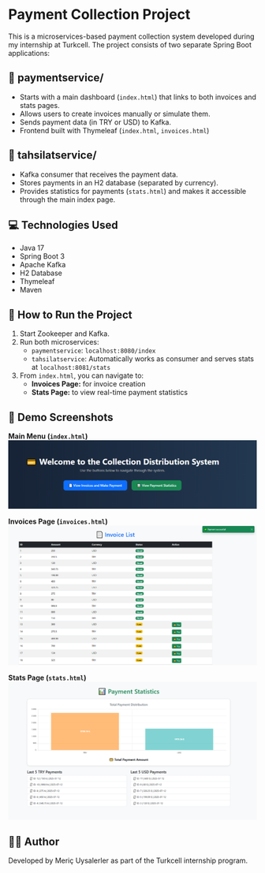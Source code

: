 # Payment Collection Project

This is a microservices-based payment collection system developed during my internship at Turkcell. The project consists of two separate Spring Boot applications:

## 🔹 paymentservice/

- Starts with a main dashboard (`index.html`) that links to both invoices and stats pages.
- Allows users to create invoices manually or simulate them.
- Sends payment data (in TRY or USD) to Kafka.
- Frontend built with Thymeleaf (`index.html`, `invoices.html`)

## 🔹 tahsilatservice/

- Kafka consumer that receives the payment data.
- Stores payments in an H2 database (separated by currency).
- Provides statistics for payments (`stats.html`) and makes it accessible through the main index page.

## 💻 Technologies Used

- Java 17
- Spring Boot 3
- Apache Kafka
- H2 Database
- Thymeleaf
- Maven

## 🚀 How to Run the Project

1. Start Zookeeper and Kafka.
2. Run both microservices:
   - `paymentservice`: `localhost:8080/index`
   - `tahsilatservice`: Automatically works as consumer and serves stats at `localhost:8081/stats`
3. From `index.html`, you can navigate to:
   - **Invoices Page:** for invoice creation
   - **Stats Page:** to view real-time payment statistics

## 📸 Demo Screenshots

**Main Menu (`index.html`)**  
![Main Page](assets/index.png)

**Invoices Page (`invoices.html`)**  
![Invoices Page](assets/invoices.png)

**Stats Page (`stats.html`)**  
![Stats Page](assets/stats.png)

## 👨‍💻 Author

Developed by Meriç Uysalerler as part of the Turkcell internship program.
